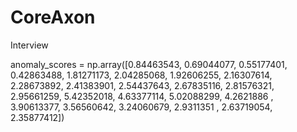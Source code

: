 # CoreAxon
 Interview

anomaly_scores = np.array([0.84463543, 0.69044077, 0.55177401, 0.42863488, 1.81271173,
       2.04285068, 1.92606255, 2.16307614, 2.28673892, 2.41383901,
       2.54437643, 2.67835116, 2.81576321, 2.95661259, 5.42352018,
       4.63377114, 5.02088299, 4.2621886 , 3.90613377, 3.56560642,
       3.24060679, 2.9311351 , 2.63719054, 2.35877412])
